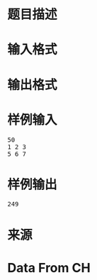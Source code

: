 

# 题目描述



# 输入格式



# 输出格式



# 样例输入


<pre>50
1 2 3
5 6 7
</pre>

# 样例输出


<pre>249</pre>

# 来源



# Data From CH


